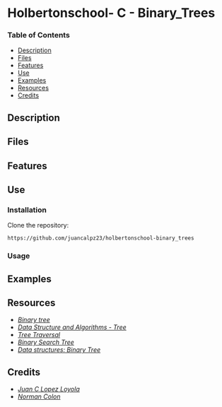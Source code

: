 # Holbertonschool- C - Binary_Trees

### Table of Contents

- [Description](#description)
- [Files](#files)
- [Features](features)
- [Use](#use)
- [Examples](#examples)
- [Resources](#resources)
- [Credits](#credits)

## Description


## Files


## Features


## Use

### Installation

Clone the repository:
```shell
https://github.com/juancalpz23/holbertonschool-binary_trees
```

### Usage


## Examples

## Resources

- *[Binary tree](https://intranet.hbtn.io/rltoken/Fh5nlgv82l1bUbWmdSNwaQ)*
- *[Data Structure and Algorithms - Tree](https://intranet.hbtn.io/rltoken/fmFIIvUSROgY2lUOBy7S5A)*
- *[Tree Traversal](https://intranet.hbtn.io/rltoken/eM-xhVxz4ss4clru2cyVqQ)*
- *[Binary Search Tree](https://intranet.hbtn.io/rltoken/753pOe8BipA5bSJzZCrqeg)*
- *[Data structures: Binary Tree](https://intranet.hbtn.io/rltoken/xTtNtmcL9Z6EmChV67Ce8A)*

## Credits

- *[Juan C Lopez Loyola](https://github.com/juancalpz23)*
- *[Norman Colon](https://github.com/normancolon)*
